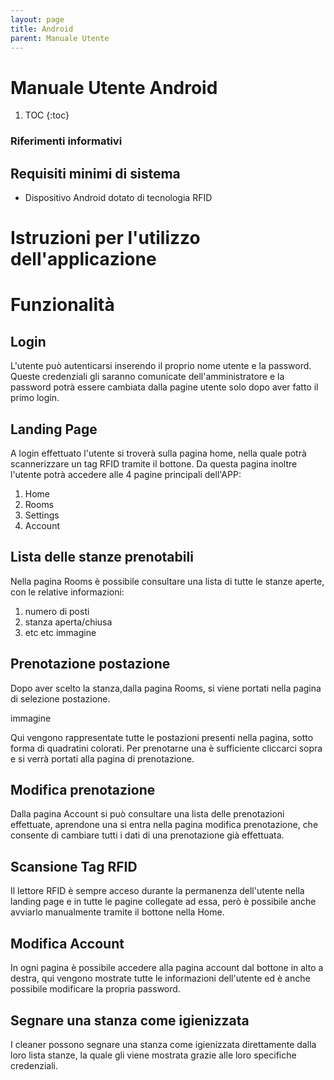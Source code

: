 ```yaml
---
layout: page
title: Android
parent: Manuale Utente
---
```


# Manuale Utente Android

1. TOC
{:toc}

### Riferimenti informativi

## Requisiti minimi di sistema
- Dispositivo Android dotato di tecnologia RFID

# Istruzioni per l'utilizzo dell'applicazione

# Funzionalità
## Login
L'utente può autenticarsi inserendo il proprio nome utente e la password. Queste credenziali gli saranno comunicate dell'amministratore e la password potrà essere cambiata dalla pagine utente solo dopo aver fatto il primo login.

## Landing Page
A login effettuato l'utente si troverà sulla pagina home, nella quale potrà scannerizzare un tag RFID tramite il bottone. Da questa pagina inoltre l'utente potrà accedere alle 4 pagine principali dell'APP:
1. Home
2. Rooms
3. Settings
4. Account

## Lista delle stanze prenotabili
Nella pagina Rooms è possibile consultare una lista di tutte le stanze aperte, con le relative informazioni:
1. numero di posti
2. stanza aperta/chiusa
3. etc etc
immagine

## Prenotazione postazione
Dopo aver scelto la stanza,dalla pagina Rooms, si viene portati nella pagina di selezione postazione.

immagine

Qui vengono rappresentate tutte le postazioni presenti nella pagina, sotto forma di quadratini colorati. Per prenotarne una è sufficiente cliccarci sopra e si verrà portati alla pagina di prenotazione.

## Modifica prenotazione
Dalla pagina Account si può consultare una lista delle prenotazioni effettuate, aprendone una si entra nella pagina modifica prenotazione, che consente di cambiare tutti i dati di una prenotazione già effettuata.

## Scansione Tag RFID
Il lettore RFID è sempre acceso durante la permanenza dell'utente nella landing page e in tutte le pagine collegate ad essa, però è possibile anche avviarlo manualmente tramite il bottone nella Home.

## Modifica Account
In ogni pagina è possibile accedere alla pagina account dal bottone in alto a destra, qui vengono mostrate tutte le informazioni dell'utente ed è anche possibile modificare la propria password.

## Segnare una stanza come igienizzata
I cleaner possono segnare una stanza come igienizzata direttamente dalla loro lista stanze, la quale gli viene mostrata grazie alle loro specifiche credenziali.




